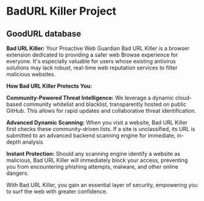 # BadURL Killer Project
## GoodURL database

**Bad URL Killer:** Your Proactive Web Guardian
Bad URL Killer is a browser extension dedicated to providing a safer web Browse experience for everyone. It's especially valuable for users whose existing antivirus solutions may lack robust, real-time web reputation services to filter malicious websites.

**How Bad URL Killer Protects You:**

**Community-Powered Threat Intelligence:** We leverage a dynamic cloud-based community whitelist and blacklist, transparently hosted on public GitHub. This allows for rapid updates and collaborative threat identification.

**Advanced Dynamic Scanning:** When you visit a website, Bad URL Killer first checks these community-driven lists. If a site is unclassified, its URL is submitted to an advanced backend scanning engine for immediate, in-depth analysis.

**Instant Protection:** Should any scanning engine identify a website as malicious, Bad URL Killer will immediately block your access, preventing you from encountering phishing attempts, malware, and other online dangers.

With Bad URL Killer, you gain an essential layer of security, empowering you to surf the web with greater confidence.
